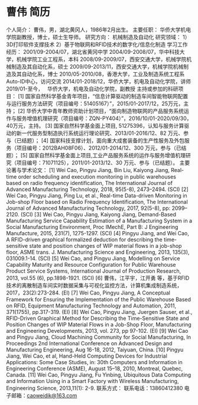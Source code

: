 # 曹伟 简历
个人简介：
曹伟，男，湖北黄冈人，1986年2月出生。
主要任职：
华侨大学机电学院副教授，博士，硕士生导师。
研究方向：
机械制造及自动化
研究领域：
1）3D打印软件支撑技术
2）基于物联网和RFID技术的数字化/信息化制造
学习工作经历：
2001/09-2004/07，湖北省黄冈中学
2004/09-2008/07，华中科技大学，机械学院工业工程系，本科
2008/09-2009/07，西安交通大学，机械学院机械制造及其自动化系，硕士
2009/09-2013/11，西安交通大学，机械学院机械制造及其自动化系，博士
2010/05-2010/08，香港大学，工业及制造系统工程系Auto-ID中心，访问交流
2014/01-2018/12，华侨大学，机电及自动化学院，讲师
2019/01-至今，   华侨大学，机电及自动化学院，副教授
主持或参加的科研项目：
[1] 国家自然科学基金青年项目，“信息计算驱动的制造车间智能物联网配置与运行服务方法研究（项目编号：51405167）”，2015/01-2017/12，25万元，主持；
[2] 华侨大学中青年教师资助计划项目，“面向制造物联网的产品服务系统运作与服务增值机理研究（项目编号：ZQN-PY404）”，2016/10/01-2020/09/30，40万元，主持。
[3] 国家自然科学基金面上项目, 51275396，认知与服务计算驱动的新一代服务型制造执行系统运行理论研究、2013/01-2016/12、82 万元、参与（已结题）；
[4] 国家科技支撑计划，面向重大成套装备的生产性服务及外包服务（项目编号：2012BAH08F06）、2012/01-2014/12、300 万元，参与（已结题）；
[5] 国家自然科学基金面上项目,工业产品服务系统的运作与服务增值机理研究（项目编号：71071125），2011/01-2013/12、30 万元、参与（已结题）。
主要论著与学术论文：
[1] Wei Cao, Pingyu Jiang, Bin Liu, Kaiyong Jiang, Real-time order scheduling and execution monitoring in public warehouses based on radio frequency identification, The International Journal of Advanced Manufacturing Technology, 2018, 95(5-8), 2473–2494. (SCI)
[2] Wei Cao, Pingyu Jiang, Ping Lu, et al., Real-time Data-driven Monitoring in Job-shop Floor based on Radio Frequency Identification, The International Journal of Advanced Manufacturing Technology, 2017, 92(5-8), pp: 2099–2120. (SCI)
[3] Wei Cao, Pingyu Jiang, Kaiyong Jiang, Demand-Based Manufacturing Service Capability Estimation of a Manufacturing System in a Social Manufacturing Environment, Proc IMechE, Part B: J Engineering Manufacture, 2015, 231(7), 1275-1297. (SCI)
[4] Pingyu Jiang, and Wei Cao, A RFID-driven graphical formalized deduction for describing the time-sensitive state and position changes of WIP material flows in a job-shop floor, ASME trans. J. Manufacturing Science and Engineering, 2013, 135(3), 031009.1-14. (SCI)
[5] Wei Cao, and Pingyu Jiang, Modelling on Service Capability Maturity and Resource Configuration for Public Warehouse Product Service Systems, International Journal of Production Research, 2013, vol.55 (6), pp.1898-1921. (SCI)
[6] 曹伟，江平宇，江开勇 等，基于RFID技术的离散制造车间实时数据采集与可视化监控方法，计算机集成制造系统，2017，23(2):273-284. (EI)
[7] Wei Cao, Pingyu Jiang, A Conceptual Framework for Ensuring the Implementation of the Public Warehouse Based on RFID, Equipment Manufacturing Technology and Automation, 2011, 371(1755), pp.317-319. (EI)
[8] Wei Cao, Pingyu Jiang, Juergen Sauser, et al., RFID-Driven Graphical Method for Describing the Time-Sensitive State and Position Changes of WIP Material Flows in a Job-Shop Floor, Manufacturing and Engineering Developments, 2013, vol. 273, pp 97-102. (EI)
[9] Wei Cao and Pingyu Jiang, Cloud Machining Community for Social Manufacturing, In Proceedings 2nd International Conference on Advanced Design and Manufacturing Engineering, Aug 16-18, 2012, Taiyuan, China.
[10] Pingyu Jiang, Wei Cao, et al, Hand-Held Computing Devices for Industrial Applications: Some Case Studies, in: 30th Computers and Information in Engineering Conference (ASME), August 15–18, 2010, Montreal, Quebec, Canada.
[11] Wei Cao, Pingyu Jiang, Fu Yinbing, Ubiquitous Data Computing and Information Using in a Smart Factory with Wireless Manufacturing, Engineering Science, 2013,11(1): 2-9.
联系方式：
联系电话：13860412380
电子邮箱：caoweidik@163.com
